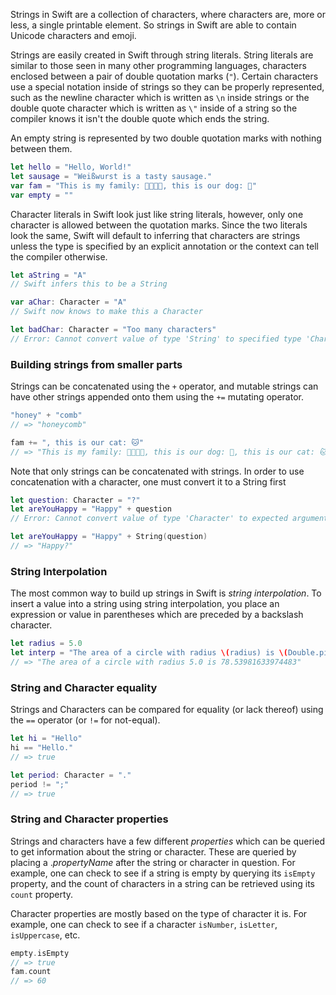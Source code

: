 Strings in Swift are a collection of characters, where characters are, more or less, a single printable element. So strings in Swift are able to contain Unicode characters and emoji.

Strings are easily created in Swift through string literals. String literals are similar to those seen in many other programming languages, characters enclosed between a pair of double quotation marks (`"`). Certain characters use a special notation inside of strings so they can be properly represented, such as the newline character which is written as `\n` inside strings or the double quote character which is written as `\"` inside of a string so the compiler knows it isn't the double quote which ends the string.

An empty string is represented by two double quotation marks with nothing between them.

```swift
let hello = "Hello, World!"
let sausage = "Weißwurst is a tasty sausage."
var fam = "This is my family: 👨‍👩‍👦‍👦, this is our dog: 🐶"
var empty = ""
```

Character literals in Swift look just like string literals, however, only one character is allowed between the quotation marks. Since the two literals look the same, Swift will default to inferring that characters are strings unless the type is specified by an explicit annotation or the context can tell the compiler otherwise.

```swift
let aString = "A"
// Swift infers this to be a String

var aChar: Character = "A"
// Swift now knows to make this a Character

let badChar: Character = "Too many characters"
// Error: Cannot convert value of type 'String' to specified type 'Character'
```

### Building strings from smaller parts

Strings can be concatenated using the `+` operator, and mutable strings can have other strings appended onto them using the `+=` mutating operator.

```swift
"honey" + "comb"
// => "honeycomb"

fam += ", this is our cat: 🐱"
// => "This is my family: 👨‍👩‍👦‍👦, this is our dog: 🐶, this is our cat: 🐱"
```

Note that only strings can be concatenated with strings. In order to use concatenation with a character, one must convert it to a String first

```swift
let question: Character = "?"
let areYouHappy = "Happy" + question
// Error: Cannot convert value of type 'Character' to expected argument type 'String'

let areYouHappy = "Happy" + String(question)
// => "Happy?"
```

### String Interpolation

The most common way to build up strings in Swift is _string interpolation_. To insert a value into a string using string interpolation, you place an expression or value in parentheses which are preceded by a backslash character.

```swift
let radius = 5.0
let interp = "The area of a circle with radius \(radius) is \(Double.pi * radius * radius)"
// => "The area of a circle with radius 5.0 is 78.53981633974483"
```

### String and Character equality

Strings and Characters can be compared for equality (or lack thereof) using the `==` operator (or `!=` for not-equal).

```swift
let hi = "Hello"
hi == "Hello."
// => true

let period: Character = "."
period != ";"
// => true
```

### String and Character properties

Strings and characters have a few different _properties_ which can be queried to get information about the string or character. These are queried by placing a ._propertyName_ after the string or character in question. For example, one can check to see if a string is empty by querying its `isEmpty` property, and the count of characters in a string can be retrieved using its `count` property.

Character properties are mostly based on the type of character it is. For example, one can check to see if a character `isNumber`, `isLetter`, `isUppercase`, etc.

```swift
empty.isEmpty
// => true
fam.count
// => 60
```
